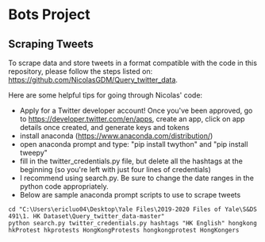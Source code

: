 # Bots Project

## Scraping Tweets
To scrape data and store tweets in a format compatible with the code in this repository, please follow the steps listed on: https://github.com/NicolasGDM/Query_twitter_data. 

Here are some helpful tips for going through Nicolas' code:
- Apply for a Twitter developer account! Once you've been approved, go to https://developer.twitter.com/en/apps, create an app, click on app details once created, and generate keys and tokens
- install anaconda (https://www.anaconda.com/distribution/)
- open anaconda prompt and type: "pip install twython" and "pip install tweepy"
- fill in the twitter_credentials.py file, but delete all the hashtags at the beginning (so you're left with just four lines of credentials)
- I recommend using search.py. Be sure to change the date ranges in the python code appropriately.
- Below are sample anaconda prompt scripts to use to scrape tweets
```
cd "C:\Users\ericluo04\Desktop\Yale Files\2019-2020 Files of Yale\S&DS 491\1. HK Dataset\Query_twitter_data-master"
python search.py twitter_credentials.py hashtags "HK English" hongkong hkProtest hkprotests HongKongProtests hongkongprotest HongKongers
```
